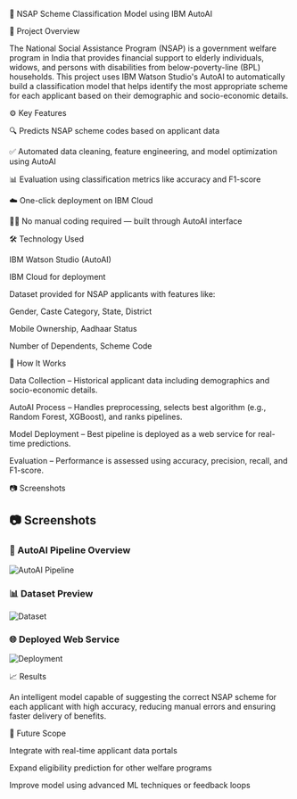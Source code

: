 🧠 NSAP Scheme Classification Model using IBM AutoAI

📌 Project Overview

The National Social Assistance Program (NSAP) is a government welfare program in India that provides financial support to elderly individuals, widows, and persons with disabilities from below-poverty-line (BPL) households. This project uses IBM Watson Studio's AutoAI to automatically build a classification model that helps identify the most appropriate scheme for each applicant based on their demographic and socio-economic details.

⚙️ Key Features

🔍 Predicts NSAP scheme codes based on applicant data

✅ Automated data cleaning, feature engineering, and model optimization using AutoAI

📊 Evaluation using classification metrics like accuracy and F1-score

☁️ One-click deployment on IBM Cloud

👨‍💻 No manual coding required — built through AutoAI interface

🛠️ Technology Used

IBM Watson Studio (AutoAI)

IBM Cloud for deployment

Dataset provided for NSAP applicants with features like:

Gender, Caste Category, State, District

Mobile Ownership, Aadhaar Status

Number of Dependents, Scheme Code

🚀 How It Works

Data Collection – Historical applicant data including demographics and socio-economic details.

AutoAI Process – Handles preprocessing, selects best algorithm (e.g., Random Forest, XGBoost), and ranks pipelines.

Model Deployment – Best pipeline is deployed as a web service for real-time predictions.

Evaluation – Performance is assessed using accuracy, precision, recall, and F1-score.

📷 Screenshots

## 📷 Screenshots

### 🔧 AutoAI Pipeline Overview
![AutoAI Pipeline](images/autoai_pipeline.png)

### 📊 Dataset Preview
![Dataset](images/dataset_preview.png)

### 🌐 Deployed Web Service
![Deployment](images/deployment_ui.png)


📈 Results

An intelligent model capable of suggesting the correct NSAP scheme for each applicant with high accuracy, reducing manual errors and ensuring faster delivery of benefits.

🔮 Future Scope

Integrate with real-time applicant data portals

Expand eligibility prediction for other welfare programs

Improve model using advanced ML techniques or feedback loops
